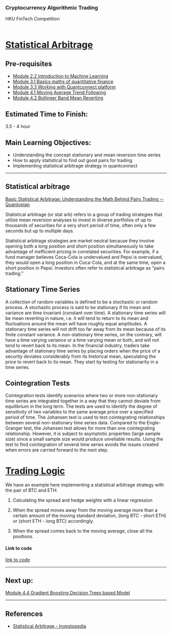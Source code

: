 ### Cryptocurrency Algorithmic Trading
HKU FinTech Competition
<br><br>

# <ins> Statistical Arbitrage <ins/>

## Pre-requisites

- [Module 2.2 Introduction to Machine Learning](https://github.com/TonyTang1997/hku-crypto-algo-trading-research/blob/main/tutorials/Module%202%20-%20Data%20Science%20and%20Machine%20Learning/Module%202.2%20Introduction%20to%20Machine%20Learning.md)
- [Module 3.1 Basics maths of quantitative finance](https://github.com/TonyTang1997/hku-crypto-algo-trading-research/tree/main/tutorials/Module%203%20-%20Quantitative%20Finance)
- [Module 3.3 Working with Quantconnect platform](https://github.com/TonyTang1997/hku-crypto-algo-trading-research/tree/main/tutorials/Module%203%20-%20Quantitative%20Finance)
- [Module 4.1 Moving Average Trend Following](https://github.com/TonyTang1997/hku-crypto-algo-trading-research/blob/main/tutorials/Module%204%20-%20Trading%20Strat/Module%204.1%20Moving%20Average%20Trend%20Following.md)
- [Module 4.2 Bollinger Band Mean Reverting](https://github.com/TonyTang1997/hku-crypto-algo-trading-research/blob/main/tutorials/Module%204%20-%20Trading%20Strat/Module%204.2%20Bollinger%20Band%20Mean%20Reverting.md)


## Estimated Time to Finish:
3.5 - 4 hour

## Main Learning Objectives:
- Understanding the concept stationary and mean reversion time series
- How to apply statistical to find out good pairs for trading
- Implementing statistical arbitrage strategy in quantconnect

---
## Statistical arbitrage

[Basic Statistical Arbitrage: Understanding the Math Behind Pairs Trading -- Quantopian](<https://www.youtube.com/watch?v=g-qvFjvyqcs>)

Statistical arbitrage (or stat arb) refers to a group of trading strategies that utilize mean reversion analyses to invest in diverse portfolios of up to thousands of securities for a very short period of time, often only a few seconds but up to multiple days.

Statistical arbitrage strategies are market neutral because they involve opening both a long position and short position simultaneously to take advantage of inefficient
pricing in correlated securities. For example, if a fund manager believes Coca-Cola is undervalued and Pepsi is overvalued, they would open a long position in
Coca-Cola, and at the same time, open a short position in Pepsi. Investors often refer to statistical arbitrage as “pairs trading.”

## Stationary Time Series

A collection of random variables is defined to be a stochastic or random process. A stochastic process is said to be stationary if its mean and variance are time
invariant (constant over time). A stationary time series will be mean reverting in nature, i.e. it will tend to return to its mean and fluctuations around the mean will
have roughly equal amplitudes. A stationary time series will not drift too far away from its mean because of its finite constant variance. A non-stationary time series,
on the contrary, will have a time varying variance or a time varying mean or both, and will not tend to revert back to its mean. In the financial industry, traders take
advantage of stationary time series by placing orders when the price of a security deviates considerably from its historical mean, speculating the price to revert back
to its mean. They start by testing for stationarity in a time series.

## Cointegration Tests

Cointegration tests identify scenarios where two or more non-stationary time series are integrated together in a way that they cannot deviate from equilibrium in the
long term. The tests are used to identify the degree of sensitivity of two variables to the same average price over a specified period of time. The Johansen test is
used to test cointegrating relationships between several non-stationary time series data. Compared to the Engle-Granger test, the Johansen test allows for more than one
cointegrating relationship. However, it is subject to asymptotic properties (large sample size) since a small sample size would produce unreliable results. Using the
test to find cointegration of several time series avoids the issues created when errors are carried forward to the next step.

# <ins> Trading Logic <ins/>

We have an example here implementing a statistical arbitrage strategy with the pair of BTC and ETH.

1. Calculating the spread and hedge weights with a linear regression

2. When the spread moves away from the moving average more than a certain amount of the moving standard deviation, (long BTC - short ETH) or (short ETH - long BTC) accordingly.

3. When the spread comes back to the moving average, close all the positions.

#### Link to code
[link to code](https://github.com/TonyTang1997/hku-crypto-algo-trading-research/blob/main/algos/btc_eth_stat_arb.py)

---
## Next up:

[Module 4.4 Gradient Boosting Decision Trees based Model](<./Module 4.4 Gradient Boosting Decision Trees based Model.md>)

---

## References
  - [Statistical Arbitrage - Investopedia](https://www.investopedia.com/terms/s/statisticalarbitrage.asp)
